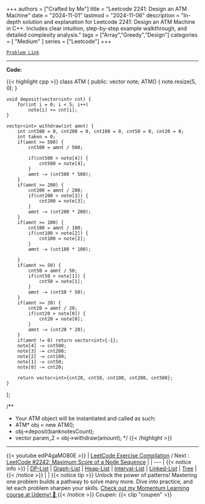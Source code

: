 
+++
authors = ["Crafted by Me"]
title = "Leetcode 2241: Design an ATM Machine"
date = "2024-11-01"
lastmod = "2024-11-06"
description = "In-depth solution and explanation for Leetcode 2241: Design an ATM Machine in C++. Includes clear intuition, step-by-step example walkthrough, and detailed complexity analysis."
tags = ["Array","Greedy","Design"]
categories = [
    "Medium"
]
series = ["Leetcode"]
+++



[`Problem Link`](https://leetcode.com/problems/design-an-atm-machine/description/)

---

**Code:**

{{< highlight cpp >}}
class ATM {
public:
    vector<long long> note;
    ATM() {
        note.resize(5, 0);
    }
    
    void deposit(vector<int> cnt) {
        for(int i = 0; i < 5; i++)
            note[i] += cnt[i];
    }
    
    vector<int> withdraw(int amnt) {
        int cnt500 = 0, cnt200 = 0, cnt100 = 0, cnt50 = 0, cnt20 = 0;
        int taken = 0;
        if(amnt >= 500) {
            cnt500 = amnt / 500;
            
            if(cnt500 > note[4]) {
                cnt500 = note[4];
            }
            amnt -= (cnt500 * 500);
        }
        if(amnt >= 200) {
            cnt200 = amnt / 200;
            if(cnt200 > note[3]) {
                cnt200 = note[3];
            }
            amnt -= (cnt200 * 200);
        }
        if(amnt >= 100) {
            cnt100 = amnt / 100;
            if(cnt100 > note[2]) {
                cnt100 = note[2];                
            }
            amnt -= (cnt100 * 100);

        }
        if(amnt >= 50) {
            cnt50 = amnt / 50;
            if(cnt50 > note[1]) {
                cnt50 = note[1];                                
            }
            amnt -= (cnt50 * 50);
        }        
        if(amnt >= 20) {
            cnt20 = amnt / 20;
            if(cnt20 > note[0]) {
                cnt20 = note[0];                                
            }
            amnt -= (cnt20 * 20);
        }       
        if(amnt != 0) return vector<int>{-1};
        note[4] -= cnt500;
        note[3] -= cnt200;
        note[2] -= cnt100;
        note[1] -= cnt50;
        note[0] -= cnt20;

        return vector<int>{cnt20, cnt50, cnt100, cnt200, cnt500};
    }
};

/**
 * Your ATM object will be instantiated and called as such:
 * ATM* obj = new ATM();
 * obj->deposit(banknotesCount);
 * vector<int> param_2 = obj->withdraw(amount);
 */
{{< /highlight >}}


---
{{< youtube edP4gaMO80E >}}
| [LeetCode Exercise Compilation](https://grid47.xyz/leetcode/) / Next : [LeetCode #2242: Maximum Score of a Node Sequence](https://grid47.xyz/posts/leetcode_2242) |
| --- |
{{< notice info >}}
| [DP-List](https://grid47.xyz/lists/dp/) | [Graph-List](https://grid47.xyz/lists/graph/) | [Heap-List](https://grid47.xyz/lists/heap/) | [Interval-List](https://grid47.xyz/lists/interval/) | [Linked-List](https://grid47.xyz/lists/ll/) | [Tree](https://grid47.xyz/lists/tree/) |
{{< /notice >}}
| |
{{< notice tip >}}
Unlock the power of patterns! Mastering one problem builds a pathway to solve many more. Dive into practice, and let each problem sharpen your skills. [Check out my Momentum Learning course at Udemy! 🚀 ](https://www.udemy.com/course/algorithms-and-data-structures-in-cpp/)
{{< /notice >}}
Coupen: {{< clip "coupen" >}}
